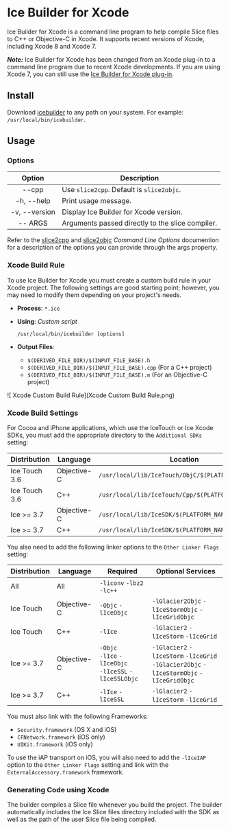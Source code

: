 # Ice Builder for Xcode

Ice Builder for Xcode is a command line program to help compile Slice files to C++ or Objective-C in Xcode. It supports
recent versions of Xcode, including Xcode 8 and Xcode 7.

___Note:___ Ice Builder for Xcode has been changed from an Xcode plug-in to a command line program due to recent
Xcode developments. If you are using Xcode 7, you can still use the [Ice Builder for Xcode plug-in][1].

## Install

Download [icebuilder](icebuilder) to any path on your system. For example: `/usr/local/bin/icebuilder`.

## Usage

### Options

| Option        | Description                                     |
| :-----------: | ----------------------------------------------- |
| --cpp         | Use `slice2cpp`. Default is `slice2objc`.       |
| -h, --help    | Print usage message.                            |
| -v, --version | Display Ice Builder for Xcode version.          |
| -- ARGS       | Arguments passed directly to the slice compiler.|

Refer to the [slice2cpp][2] and [slice2objc][3] _Command Line Options_ documention for a description of the options you can
provide through the args property.

### Xcode Build Rule

To use Ice Builder for Xcode you must create a custom build rule in your Xcode project. The following settings are
good starting point; however, you may need to modify them depending on your project's needs.

* __Process__: `*.ice`
* __Using__: _Custom script_

    ```
    /usr/local/bin/icebuilder [options]
    ```
* __Output Files__:
    * `$(DERIVED_FILE_DIR)/$(INPUT_FILE_BASE).h`
    * `$(DERIVED_FILE_DIR)/$(INPUT_FILE_BASE).cpp` (For a C++ project)
    * `$(DERIVED_FILE_DIR)/$(INPUT_FILE_BASE).m` (For an Objective-C project)

![ Xcode Custom Build Rule](Xcode Custom Build Rule.png)

### Xcode Build Settings

For Cocoa and iPhone applications, which use the IceTouch or Ice Xcode SDKs, you
must add the appropriate directory to the `Additional SDKs` setting:

| Distribution  | Language          | Location                                                           |
| ------------- | ----------------- | ------------------------------------------------------------------ |
| Ice Touch 3.6 | Objective-C   | `/usr/local/lib/IceTouch/ObjC/$(PLATFORM_NAME).sdk`                |
| Ice Touch 3.6 | C++           | `/usr/local/lib/IceTouch/Cpp/$(PLATFORM_NAME).sdk`                 |
| Ice >= 3.7    | Objective-C   | `/usr/local/lib/IceSDK/$(PLATFORM_NAME).sdk`                       |
| Ice >= 3.7    | C++           | `/usr/local/lib/IceSDK/$(PLATFORM_NAME).sdk`                       |

You also need to add the following linker options to the `Other Linker Flags` setting:

| Distribution | Language    | Required                                                    | Optional Services                                                                          |
| ------------ | --------    | --------                                                    | ------------------                                                                         |
| All          | All         | `-liconv` `-lbz2` `-lc++`                                   |                                                                                            |
| Ice Touch    | Objective-C | `-Objc` `-lIceObjc`                                         | `-lGlacier2Objc` `-lIceStormObjc` `-lIceGridObjc`                                          |
| Ice Touch    | C++         | `-lIce`                                                     | `-lGlacier2` `-lIceStorm` `-lIceGrid`                                                      |
| Ice >= 3.7   | Objective-C | `-Objc`<br>`-lIce` `-lIceObjc`<br>`-lIceSSL` `-lIceSSLObjc` | `-lGlacier2` `-lIceStorm` `-lIceGrid`<br>`-lGlacier2Objc` `-lIceStormObjc` `-lIceGridObjc` |
| Ice >= 3.7   | C++         | `-lIce` `-lIceSSL`                                          | `-lGlacier2` `-lIceStorm` `-lIceGrid`                                                      |

<!-- * __All Distributions and Languages__
    * `-liconv`, `-lbz2`, and `-lc++`
* __Ice Touch C++ SDK__
    * `-lIce`
    * Services: `-lGlacier2`, `-lIceStorm`, `-lIceGrid`
* __Ice Touch Objective-C SDK__
    * `-lIceObjc` and `-Objc`
    * Services: `-lGlacier2Objc`, `-lIceStormObjc`, `-lIceGridObjc`
* __Ice >= 3.7 C++ SDK__
    * `-lIce` and `-lIceSSL`
    * Services: `-lGlacier2`, `-lIceStorm`, `-lIceGrid`
* __Ice >= 3.7 Objective-C SDK__
    * `-lIce`, `-lIceObjc`,  `-lIceSSL`, `-lIceSSLObjc`, and `-Objc`
    * Services: `-lGlacier2Objc`, `-lIceStormObjc`, `-lIceGridObjc` -->


You must also link with the following Frameworks:
* `Security.framework` (OS X and iOS)
* `CFNetwork.framework` (iOS only)
* `UIKit.framework` (iOS only)

To use the iAP transport on iOS, you will also need to add the `-lIceIAP` option
to the `Other Linker Flags` setting and link with the `ExternalAccessory.framework` framework.


### Generating Code using Xcode

The builder compiles a Slice file whenever you build the project. The builder automatically includes the Ice Slice files
directory included with the SDK as well as the path of the user Slice file being compiled.

[1]: https://github.com/zeroc-ice/ice-builder-xcode/tree/xcode7-plugin
[2]: https://doc.zeroc.com/display/Ice/slice2cpp+Command-Line+Options
[3]: https://doc.zeroc.com/display/Ice/slice2objc+Command-Line+Options
